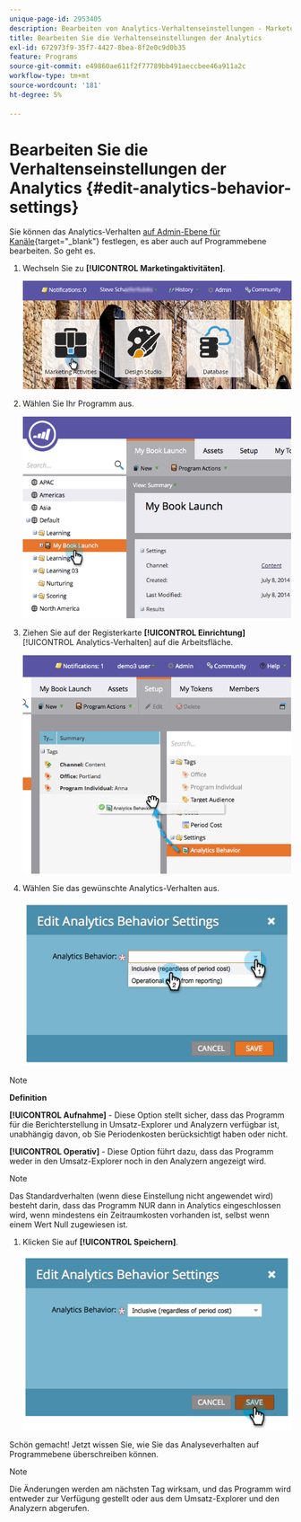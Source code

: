 ```yaml
---
unique-page-id: 2953405
description: Bearbeiten von Analytics-Verhaltenseinstellungen - Marketo-Dokumente - Produktdokumentation
title: Bearbeiten Sie die Verhaltenseinstellungen der Analytics
exl-id: 672973f9-35f7-4427-8bea-8f2e0c9d0b35
feature: Programs
source-git-commit: e49860ae611f2f77789bb491aeccbee46a911a2c
workflow-type: tm+mt
source-wordcount: '181'
ht-degree: 5%

---
```


# Bearbeiten Sie die Verhaltenseinstellungen der Analytics {#edit-analytics-behavior-settings}

Sie können das Analytics-Verhalten [auf Admin-Ebene für Kanäle](/help/marketo/product-docs/reporting/revenue-cycle-analytics/program-analytics/make-a-program-without-a-period-cost-available-in-revenue-explorer-and-analyzers.md){target="_blank"} festlegen, es aber auch auf Programmebene bearbeiten. So geht es.

1. Wechseln Sie zu **[!UICONTROL Marketingaktivitäten]**.

   ![](assets/login-marketing-activities-2.png)

1. Wählen Sie Ihr Programm aus.

   ![](assets/image2014-9-24-11-3a40-3a57.png)

1. Ziehen Sie auf der Registerkarte **[!UICONTROL Einrichtung]** [!UICONTROL Analytics-Verhalten] auf die Arbeitsfläche.

   ![](assets/image2014-9-24-11-3a41-3a2.png)

1. Wählen Sie das gewünschte Analytics-Verhalten aus.

   ![](assets/image2014-9-24-11-3a42-3a0.png)

>[!NOTE]
>
>**Definition**
>
>**[!UICONTROL Aufnahme]** - Diese Option stellt sicher, dass das Programm für die Berichterstellung in Umsatz-Explorer und Analyzern verfügbar ist, unabhängig davon, ob Sie Periodenkosten berücksichtigt haben oder nicht.
>
>**[!UICONTROL Operativ]** - Diese Option führt dazu, dass das Programm weder in den Umsatz-Explorer noch in den Analyzern angezeigt wird.

>[!NOTE]
>
>Das Standardverhalten (wenn diese Einstellung nicht angewendet wird) besteht darin, dass das Programm NUR dann in Analytics eingeschlossen wird, wenn mindestens ein Zeitraumkosten vorhanden ist, selbst wenn einem Wert Null zugewiesen ist.

1. Klicken Sie auf **[!UICONTROL Speichern]**.

   ![](assets/image2014-9-24-11-3a42-3a6.png)

Schön gemacht! Jetzt wissen Sie, wie Sie das Analyseverhalten auf Programmebene überschreiben können.

>[!NOTE]
>
>Die Änderungen werden am nächsten Tag wirksam, und das Programm wird entweder zur Verfügung gestellt oder aus dem Umsatz-Explorer und den Analyzern abgerufen.
